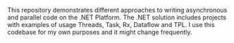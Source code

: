 This repository demonstrates different approaches to writing asynchronous and parallel code on the .NET Platform. The .NET solution includes projects with examples of usage Threads, Task, Rx, Dataflow and TPL.
I use this codebase for my own purposes and it might change frequently.